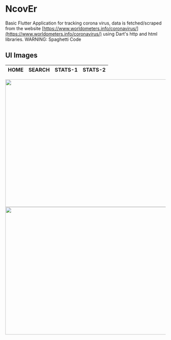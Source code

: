 # NcovEr
Basic Flutter Application for tracking corona virus, data is fetched/scraped from the website [https://www.worldometers.info/coronavirus/](https://www.worldometers.info/coronavirus/) using Dart's http and html libraries. WARNING: Spaghetti Code

## UI Images

|HOME                |SEARCH           |STATS-1                         |STATS-2 |
|----------------|-------------------------------|-----------------------------|----|
<img src="https://github.com/jose-bamboo/ncovtracker-provider/blob/master/github-images/sample_one.png" width="600" height="400" />
<img src="https://github.com/jose-bamboo/ncovtracker-provider/blob/master/github-images/sample_two.png" width="600" height="400" />
